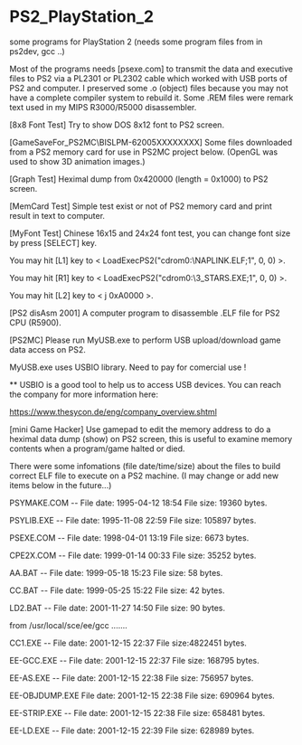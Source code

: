 # PS2_PlayStation_2
some programs for PlayStation 2 (needs some program files from in ps2dev, gcc ..)

Most of the programs needs [psexe.com] to transmit the data and executive files to PS2 via a PL2301 or PL2302 cable which worked with USB ports of PS2 and computer.
I preserved some .o (object) files because you may not have a complete compiler system to rebuild it.
Some .REM files were remark text used in my MIPS R3000/R5000 disassembler.

[8x8 Font Test]  Try to show DOS 8x12 font to PS2 screen.

[GameSaveFor_PS2MC\BISLPM-62005XXXXXXXX] Some files downloaded from a PS2 memory card for use in PS2MC project below. (OpenGL was used to show 3D animation images.)

[Graph Test] Heximal dump from 0x420000 (length = 0x1000) to PS2 screen.

[MemCard Test] Simple test exist or not of PS2 memory card and print result in text to computer.

[MyFont Test] Chinese 16x15 and 24x24 font test, you can change font size by press [SELECT] key.

You may hit [L1] key to < LoadExecPS2("cdrom0:\\NAPLINK.ELF;1", 0, 0) >.

You may hit [R1] key to < LoadExecPS2("cdrom0:\\3_STARS.EXE;1", 0, 0) >.

You may hit [L2] key to < j 0xA0000 >.

[PS2 disAsm 2001] A computer program to disassemble .ELF file for PS2 CPU (R5900).

[PS2MC] Please run MyUSB.exe to perform USB upload/download game data access on PS2.

MyUSB.exe uses USBIO library. Need to pay for comercial use !

** USBIO is a good tool to help us to access USB devices. You can reach the company for more information here:

https://www.thesycon.de/eng/company_overview.shtml

[mini Game Hacker] Use gamepad to edit the memory address to do a heximal data dump (show) on PS2 screen, this is useful to examine memory contents when a program/game halted or died.


There were some infomations (file date/time/size) about the files to build correct ELF file to execute on a PS2 machine.
(I may change or add new items below in the future...)

PSYMAKE.COM  -- File date: 1995-04-12  18:54    File size:  19360 bytes.

PSYLIB.EXE   -- File date: 1995-11-08  22:59    File size: 105897 bytes.

PSEXE.COM    -- File date: 1998-04-01  13:19    File size:   6673 bytes.

CPE2X.COM    -- File date: 1999-01-14  00:33    File size:  35252 bytes.

AA.BAT       -- File date: 1999-05-18  15:23    File size:     58 bytes.

CC.BAT       -- File date: 1999-05-25  15:22    File size:     42 bytes.

LD2.BAT      -- File date: 2001-11-27  14:50    File size:     90 bytes.

from /usr/local/sce/ee/gcc .......

CC1.EXE      -- File date: 2001-12-15  22:37    File size:4822451 bytes.

EE-GCC.EXE   -- File date: 2001-12-15  22:37    File size: 168795 bytes.

EE-AS.EXE    -- File date: 2001-12-15  22:38    File size: 756957 bytes.

EE-OBJDUMP.EXE  File date: 2001-12-15  22:38    File size: 690964 bytes.

EE-STRIP.EXE -- File date: 2001-12-15  22:38    File size: 658481 bytes.

EE-LD.EXE    -- File date: 2001-12-15  22:39    File size: 628989 bytes.


